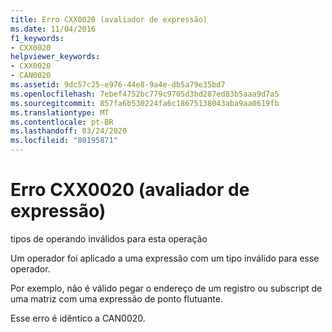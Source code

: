 ```yaml
---
title: Erro CXX0020 (avaliador de expressão)
ms.date: 11/04/2016
f1_keywords:
- CXX0020
helpviewer_keywords:
- CXX0020
- CAN0020
ms.assetid: 9dc57c25-e976-44e8-9a4e-db5a79e35bd7
ms.openlocfilehash: 7ebef4752bc779c9705d3bd287ed83b5aaa9d7a5
ms.sourcegitcommit: 857fa6b530224fa6c18675138043aba9aa0619fb
ms.translationtype: MT
ms.contentlocale: pt-BR
ms.lasthandoff: 03/24/2020
ms.locfileid: "80195871"
---
```

# <a name="expression-evaluator-error-cxx0020"></a>Erro CXX0020 (avaliador de expressão)

tipos de operando inválidos para esta operação

Um operador foi aplicado a uma expressão com um tipo inválido para esse operador.

Por exemplo, não é válido pegar o endereço de um registro ou subscript de uma matriz com uma expressão de ponto flutuante.

Esse erro é idêntico a CAN0020.
